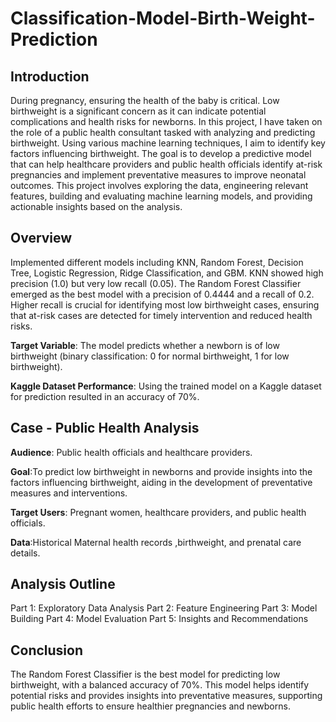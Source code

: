 # Classification-Model-Birth-Weight-Prediction

## Introduction
During pregnancy, ensuring the health of the baby is critical. Low birthweight is a significant concern as it can indicate potential complications and health risks for newborns. In this project, I have taken on the role of a public health consultant tasked with analyzing and predicting birthweight. Using various machine learning techniques, I aim to identify key factors influencing birthweight. The goal is to develop a predictive model that can help healthcare providers and public health officials identify at-risk pregnancies and implement preventative measures to improve neonatal outcomes. This project involves exploring the data, engineering relevant features, building and evaluating machine learning models, and providing actionable insights based on the analysis.

## Overview
Implemented different models including KNN, Random Forest, Decision Tree, Logistic Regression, Ridge Classification, and GBM. KNN showed high precision (1.0) but very low recall (0.05). The Random Forest Classifier emerged as the best model with a precision of 0.4444 and a recall of 0.2. Higher recall is crucial for identifying most low birthweight cases, ensuring that at-risk cases are detected for timely intervention and reduced health risks.

**Target Variable**: The model predicts whether a newborn is of low birthweight (binary classification: 0 for normal birthweight, 1 for low birthweight).

**Kaggle Dataset Performance**: Using the trained model on a Kaggle dataset for prediction resulted in an accuracy of 70%.

## Case - Public Health Analysis

**Audience**: Public health officials and healthcare providers.

**Goal**:To predict low birthweight in newborns and provide insights into the factors influencing birthweight, aiding in the development of preventative measures and interventions.

**Target Users**: Pregnant women, healthcare providers, and public health officials.

**Data**:Historical Maternal health records ,birthweight, and prenatal care details.

## Analysis Outline
Part 1: Exploratory Data Analysis
Part 2: Feature Engineering
Part 3: Model Building
Part 4: Model Evaluation
Part 5: Insights and Recommendations

## Conclusion
The Random Forest Classifier is the best model for predicting low birthweight, with a balanced accuracy of 70%. This model helps identify potential risks and provides insights into preventative measures, supporting public health efforts to ensure healthier pregnancies and newborns.
